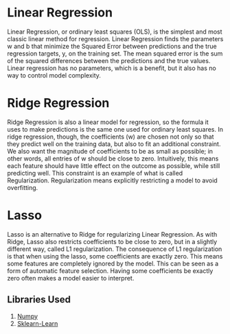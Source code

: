 # Linear Regression

Linear Regression, or ordinary least squares (OLS), is the simplest and most classic linear method for regression. Linear Regression finds the parameters w and b that minimize the Squared Error between predictions and the true regression targets, y, on the training set. The mean squared error is the sum of the squared differences between the predictions and the true values. Linear regression has no parameters, which is a benefit, but it also has no way to control model complexity.

# Ridge Regression

Ridge Regression is also a linear model for regression, so the formula it uses to make predictions is the same one used for ordinary least squares. In ridge regression, though, the coefficients (w) are chosen not only so that they predict well on the training data, but also to fit an additional constraint. We also want the magnitude of coefficients to be as small as possible; in other words, all entries of w should be close to zero. Intuitively, this means each feature should have little effect on the outcome as possible, while still predicting well. This constraint is an example of what is called Regularization. Regularization means explicitly restricting a model to avoid overfitting.

# Lasso 

Lasso is an alternative to Ridge for regularizing Linear Regression. As with Ridge, Lasso also restricts coefficients to be close to zero, but in a slightly different way, called L1 regularization. The consequence of L1 regularization is that when using the lasso, some coefficients are exactly zero. This means some features are completely ignored by the model. This can be seen as a form of automatic feature selection. Having some coefficients be exactly zero often makes a model easier to interpret.

## Libraries Used

1. [Numpy](http://www.numpy.org/)
2. [Sklearn-Learn](http://scikit-learn.org/stable/)